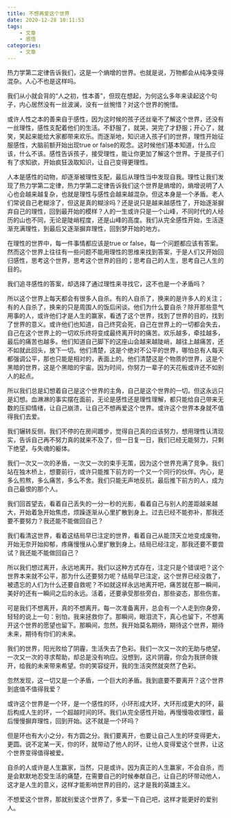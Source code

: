 ```yaml
---
title: 不想再爱这个世界
date: 2020-12-28 10:11:53
tags:
	- 文章
	- 感悟
categories:
	- 文章
---
```






热力学第二定律告诉我们，这是一个熵增的世界。也就是说，万物都会从纯净变得混杂。人心不也是这样吗。

我们从小就会背的“人之初，性本善”，但现在想起，为何这么多年来读起这个句子，内心居然没有一丝波澜，没有一丝惋惜？对这个世界的惋惜。

或许人性之本的善来自于感性，因为这时候的孩子还丝毫不了解这个世界，还没有一丝理性，感性支配着他们的生活。不舒服了，就哭，哭完了才舒服；开心了，就笑，笑起来能给大家都带来欢乐。而逐渐地，知识进入孩子们的世界，理性开始征服感性，大脑前额开始出现true or false的观念。这时候他们基本知道，什么应该，什么不该。感性告诉孩子，接受理性，能让你更加了解这个世界。于是孩子们有了求知欲，开始疯狂汲取知识，让自己变得更理性。

人本是感性的动物，却逐渐被理性支配，最后从理性当中发现自我。理性让我们发现了热力学第二定律，热力学第二定律告诉我们这个世界是熵增的，熵增说明了人心也会越来越复杂，也就是理性与感性会越来越混杂。但这本身是一个矛盾。老人们常说自己老糊涂了，但这是真的糊涂吗？还是说只是越来越感性了，开始逐渐摒弃自己的理性，回到最开始的模样？人的一生或许只是一个山峰，不同时代的人经历的山也不同，无论是陡峭程度，还是山峰的高度。我们从完全感性开始，生活逐渐充满理性，到最后又逐渐摒弃理性，回到梦开始的地方。

在理性的世界中，每一件事情都应该是true or false，每一个问题都应该有答案。然而这个世界上往往有一些问题不能用理性的思维来找到答案，于是人们又开始回归感性，思考这个世界，思考这个世界的目的；思考自己的人生，思考自己人生的目的。

我们追寻感性的答案，却选择了通过理性来寻找它，这不也是一个矛盾吗？

<!-- more -->

所以这个世界上每天都会有很多人自杀。有的人自杀了，换来的是许多人的关注；有的人自杀了，换来的只是周围人的饭后闲谈。他们为什么要自杀？除开那些意气用事的人，或许他们才是人生的赢家，看透了这个世界，找到了世界的目的，找到了世界的意义。或许他们也知道，自己终究会死，自己在世界上的一切都会失去，自己在这个世界上的一切欢乐终将变成最终离开时的痛苦。欢乐越多，牵挂越多，最后的痛苦也越多。他们知道自己脚下的这座山会越来越陡峭，越往上越痛苦，还不如就此回头，放下一切。他们清楚，这是个绝对不公平的世界，哪怕总有人每天都强调公平，那也只能是相对的，表面上的。他们清楚这是个物质的世界，这是个黑暗的世界，这是个黑暗的宇宙。因为时间，你努力一辈子的天花板或许还不如别人的起点。

所以我们总是幻想着自己是这个世界的主角，自己是这个世界的一切。但这永远只是幻想。血淋淋的事实摆在面前，无论是感性还是理性理解，都只能给自己带来无数的压抑情绪，让自己崩溃，让自己不想再爱这个世界。或许这个世界本身就不值得我们去爱。

我们辗转反侧，我们不停的在房间踱步，觉得自己真的应该努力，想用理性认清现实，告诉自己再不努力真的就来不及了，但一日复一日，我们已经无能努力，只剩下绝望，与失魂的躯体。

我们一次又一次的矛盾，一次又一次的束手无策，因为这个世界充满了竞争。我们站在独木桥上，想要前行，或许只能推下前方的一个又一个同行的伙伴。内心，是多么煎熬，多么痛苦，多么不舍。我们只能无声地反抗，最后推下前方的人，成为自己最恨的那个人。

我们回首望去，看着自己丢失的一分一秒的光影，看着自己与别人的差距越来越大，开始着急开始焦虑，烦躁逐渐从心里扩散到身上。过去已经不能弥补，那我还要不要努力？我还能不能做回自己？

我们看清这世界，看着这结局早已注定的世界，看着自己从能顶天立地变成废物，开始无奈开始抑郁，疼痛慢慢从心里扩散到身上。结局已经注定，那我还要不要尝试？我还能不能做回自己？

所以我们想过离开，永远地离开。我们以这种方式存在，注定只是个错误吧？这个世界本来就不公平，那为什么还要努力呢？结局早已注定，这个世界已经没救了，被遗忘的人们为什么还要自救呢？不如就这样永远地离开吧，痛苦就在那一瞬间，美好的还有一瞬间之后的永远。活着，还要承受那些旁白，那些姿态，那些伤害。

可是我们不想离开，真的不想离开。每一次准备离开，总会有一个人走到你身旁，轻轻的说上一句：别怕，我来拯救你了。那瞬间，眼泪流下，真心也留下，不想离开这个世界的愿望也留下。那瞬间，忽然，我开始莫名期待，期待这个世界，期待未来，期待有你们的未来。

我们的世界，阳光败给了阴霾，生活失去了色彩。我们一次又一次的无助与绝望，一次又一次的寻求帮助，却总是没有响应。没想到，这片阴霾，你会为我拼命拨开，给我的未来带来希望。你的笑容绽开，我的生活突然就突然了色彩。

忽然发现，这一切又是一个矛盾，一个巨大的矛盾。我到底要不要离开？这个世界到底值不值得我爱？

或许这个世界是一个环，是一个感性的环，小环形成大环，大环形成更大的环，最后构成人生的环，一个超越时间的环。我们从完全感性开始，再慢慢吸收理性，最后慢慢摒弃理性，回到开始。这不就是一个环吗？

但是环也有大小之分，有方圆之分。我们要离开，也要让自己人生的环变得更大，更圆。说不定某一天，你的环，就带动了他人的环，让他人变得爱这个世界，让这个世界变得值得被爱。

自杀的人或许是人生赢家，当然，只是或许。因为真正的人生赢家，不会自杀，而是会默默地忍受生活的痛楚，在需要自己的时候奉献自己，让自己的环带动他人，这才是人生的意义，这样才能影响世界的目的，这才是我的英雄主义。

不想爱这个世界，那就别爱这个世界了，多爱一下自己吧，这样才能更好的爱别人。